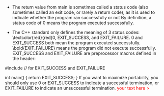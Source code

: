 - The return value from main is sometimes called a status code (also sometimes called an exit code, or rarely a return code), as it is used to indicate whether the program ran successfully or not
By definition, a status code of 0 means the program executed successfully.

- The C++ standard only defines the meaning of 3 status codes: \textcolor{red}{red}0, EXIT_SUCCESS, and EXIT_FAILURE. 0 and EXIT_SUCCESS both mean the program executed successfully. 
\bold{EXIT_FAILURE} means the program did not execute successfully.
EXIT_SUCCESS and EXIT_FAILURE are preprocessor macros defined in the <cstdlib> header:

#include <cstdlib> // for EXIT_SUCCESS and EXIT_FAILURE

int main()
{
    return EXIT_SUCCESS;
}
If you want to maximize portability, you should only use 0 or EXIT_SUCCESS to indicate a successful termination, or EXIT_FAILURE to indicate an unsuccessful termination.
 <span style="color:red;">your text here > </span>
